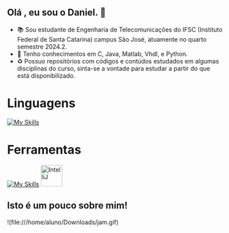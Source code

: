 ## Olá , eu sou o Daniel. 👋

- 📚 Sou estudante de Engenharia de Telecomunicações do IFSC (Instituto Federal de Santa Catarina) campus São José, atuamente no quarto semestre 2024.2.
- 📡 Tenho conhecimentos em C, Java, Matlab, Vhdl, e Python.
- ♻️ Possuo repositórios com códigos e contúdos estudados em algumas disciplinas do curso, sinta-se a vontade para estudar a partir do que está disponibilizado.

# Linguagens
[![My Skills](https://skillicons.dev/icons?i=c,java,matlab,python)](https://skillicons.dev)  
# Ferramentas 
[![My Skills](https://skillicons.dev/icons?i=linux,vscode,clion,git,cmake)](https://skillicons.dev)
<img width="50" src="https://user-images.githubusercontent.com/25181517/192108890-200809d1-439c-4e23-90d3-b090cf9a4eea.png" alt="IntelliJ" title="IntelliJ"/>
## Isto é um pouco sobre mim! 
!(file:///home/aluno/Downloads/jam.gif)


